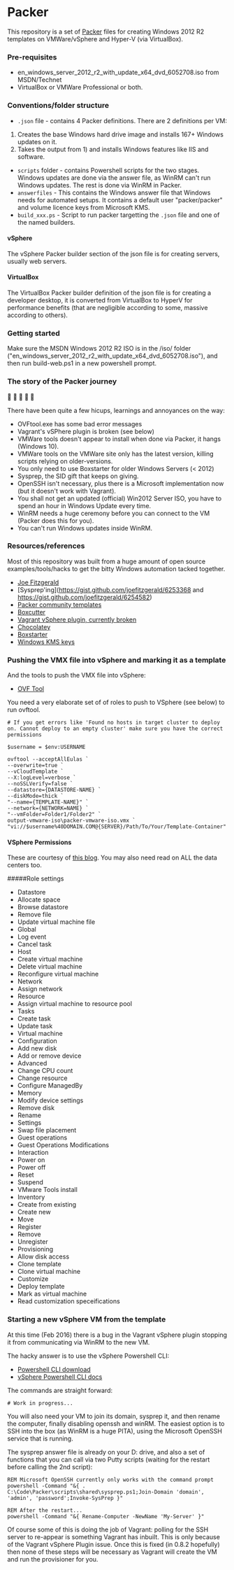 # Packer
This repository is a set of [Packer](packer.io) files for creating Windows 2012 R2 templates on VMWare/vSphere and Hyper-V (via VirtualBox).

### Pre-requisites

- en_windows_server_2012_r2_with_update_x64_dvd_6052708.iso from MSDN/Technet
- VirtualBox or VMWare Professional or both.

### Conventions/folder structure

- `.json` file - contains 4 Packer definitions. There are 2 definitions per VM: 
 1. Creates the base Windows hard drive image and installs 167+ Windows updates on it.
 2. Takes the output from 1) and installs Windows features like IIS and software.
- `scripts` folder - contains Powershell scripts for the two stages. Windows updates are done via the answer file, as WinRM can't run Windows updates. The rest is done via WinRM in Packer.
- `answerfiles` - This contains the Windows answer file that Windows needs for automated setups. It contains a default user "packer/packer" and volume licence keys from Microsoft KMS.
- `build_xxx.ps` - Script to run packer targetting the `.json` file and one of the named builders.

#### vSphere 

The vSphere Packer builder section of the json file is for creating servers, usually web servers.

#### VirtualBox

The VirtualBox Packer builder definition of the json file is for creating a developer desktop, it is converted from VirtualBox to HyperV for performance benefits (that are negligible according to some, massive according to others).

### Getting started

Make sure the MSDN Windows 2012 R2 ISO is in the /iso/ folder ("en_windows_server_2012_r2_with_update_x64_dvd_6052708.iso"), and then 
run build-web.ps1 in a new powershell prompt.

### The story of the Packer journey

:gun: :gun: :gun: :gun: :gun:  

There have been quite a few hicups, learnings and annoyances on the way:

- OVFtool.exe has some bad error messages
- Vagrant's vSPhere plugin is broken (see below)
- VMWare tools doesn't appear to install when done via Packer, it hangs (Windows 10).
- VMWare tools on the VMWare site only has the latest version, killing scripts relying on older-versions.
- You only need to use Boxstarter for older Windows Servers (< 2012)
- Sysprep, the SID gift that keeps on giving.
- OpenSSH isn't necessary, plus there is a Microsoft implementation now (but it doesn't work with Vagrant).
- You shall not get an updated (official) Win2012 Server ISO, you have to spend an hour in Windows Update every time.
- WinRM needs a huge ceremony before you can connect to the VM (Packer does this for you).
- You can't run Windows updates inside WinRM.

### Resources/references

Most of this repository was built from a huge amount of open source examples/tools/hacks to get the bitty Windows automation tacked together.

- [Joe Fitzgerald](https://github.com/joefitzgerald/packer-windows)
- [Sysprep'ing](https://gist.github.com/joefitzgerald/6253368 and https://gist.github.com/joefitzgerald/6254582)
- [Packer community templates](https://github.com/mefellows/packer-community-templates)
- [Boxcutter](https://github.com/boxcutter/windows)
- [Vagrant vSphere plugin, currently broken](https://github.com/nsidc/vagrant-vsphere)
- [Chocolatey](https://chocolatey.org/)
- [Boxstarter](http://boxstarter.org/WinConfig)
- [Windows KMS keys](https://technet.microsoft.com/en-us/library/jj612867.aspx)

### Pushing the VMX file into vSphere and marking it as a template

And the tools to push the VMX file into vSphere:

- [OVF Tool](https://my.vmware.com/web/vmware/details?productId=352&downloadGroup=OVFTOOL350)

You need a very elaborate set of of roles to push to VSphere (see below) to run ovftool.

	# If you get errors like 'Found no hosts in target cluster to deploy on. Cannot deploy to an empty cluster' make sure you have the correct permissions

	$username = $env:USERNAME

	ovftool --acceptAllEulas `
	--overwrite=true `
	--vCloudTemplate `
	--X:logLevel=verbose `
	--noSSLVerify=false `
	--datastore={DATASTORE-NAME} `
	--diskMode=thick `
	"--name={TEMPLATE-NAME}" `
	--network={NETWORK=NAME} `
	"--vmFolder=Folder1/Folder2" `
	output-vmware-iso\packer-vmware-iso.vmx `
	"vi://$username%40DOMAIN.COM@{SERVER}/Path/To/Your/Template-Container"


#### VSphere Permissions

These are courtesy of [this blog](http://www.virtxpert.com/creating-vcenter-role-vsphere-vagrant-provider/). You may also need read on ALL the data centers too.

#####Role settings

- Datastore  
 - Allocate space  
 - Browse datastore  
 - Remove file  
 - Update virtual machine file  
- Global  
 - Log event  
 - Cancel task  
- Host  
 - Create virtual machine  
 - Delete virtual machine  
 - Reconfigure virtual machine  
- Network  
 - Assign network  
- Resource  
 - Assign virtual machine to resource pool  
- Tasks  
 - Create task  
 - Update task  
- Virtual machine  
 - Configuration  
  - Add new disk  
  - Add or remove device  
  - Advanced  
  - Change CPU count  
  - Change resource  
  - Configure ManagedBy  
  - Memory  
  - Modify device settings  
  - Remove disk  
  - Rename  
  - Settings  
  - Swap file placement  
- Guest operations  
 - Guest Operations Modifications  
- Interaction  
 - Power on  
 - Power off  
 - Reset  
 - Suspend  
 - VMware Tools install  
- Inventory  
 - Create from existing  
 - Create new  
 - Move  
 - Register  
 - Remove  
 - Unregister  
- Provisioning  
 - Allow disk access  
 - Clone template  
 - Clone virtual machine  
 - Customize  
 - Deploy template  
 - Mark as virtual machine  
 - Read customization speceifications  

### Starting a new vSphere VM from the template

At this time (Feb 2016) there is a bug in the Vagrant vSphere plugin stopping it from communicating via WinRM to the new VM.

The hacky answer is to use the vSphere Powershell CLI:

- [Powershell CLI download](https://my.vmware.com/web/vmware/details?downloadGroup=VSP510-PCLI-510&productId=285)
- [vSphere Powershell CLI docs](https://www.vmware.com/support/developer/PowerCLI/PowerCLI51/html/index.html)

The commands are straight forward:

	# Work in progress...

You will also need your VM to join its domain, sysprep it, and then rename the computer, finally disabling openssh and winRM.
The easiest option is to SSH into the box (as WinRM is a huge PITA), using the Microsoft OpenSSH service that is running.

The sysprep answer file is already on your D: drive, and also a set of functions that you can call via two Putty scripts (waiting
for the restart before calling the 2nd script):

	REM Microsoft OpenSSH currently only works with the command prompt
	powershell -Command "&{ . C:\Code\Packer\scripts\shared\sysprep.ps1;Join-Domain 'domain', 'admin', 'password';Invoke-SysPrep }"

	REM After the restart...
	powershell -Command "&{ Rename-Computer -NewName 'My-Server' }"


Of course some of this is doing the job of Vagrant: polling for the SSH server to re-appear is something Vagrant has inbuilt. This is only 
because of the Vagrant vSphere Plugin issue. Once this is fixed (in 0.8.2 hopefully) then none of these steps will be necessary as 
Vagrant will create the VM and run the provisioner for you.
